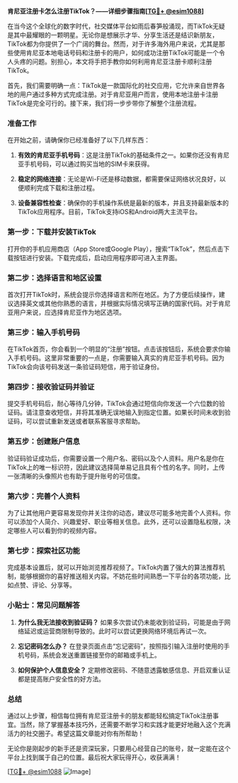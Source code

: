 **肯尼亚注册卡怎么注册TikTok？——详细步骤指南[[TG💪+ @esim1088](https://t.me/s/esim1088)]**

在当今这个全球化的数字时代，社交媒体平台如雨后春笋般涌现，而TikTok无疑是其中最耀眼的一颗明星。无论你是想展示才华、分享生活还是结识新朋友，TikTok都为你提供了一个广阔的舞台。然而，对于许多海外用户来说，尤其是那些使用肯尼亚本地电话号码和注册卡的用户，如何成功注册TikTok可能是一个令人头疼的问题。别担心，本文将手把手教你如何利用肯尼亚注册卡顺利注册TikTok。

首先，我们需要明确一点：TikTok是一款国际化的社交应用，它允许来自世界各地的用户通过多种方式完成注册。对于肯尼亚用户而言，使用本地注册卡注册TikTok是完全可行的。接下来，我们将一步步带你了解整个注册流程。

### 准备工作

在开始之前，请确保你已经准备好了以下几样东西：

1. **有效的肯尼亚手机号码**：这是注册TikTok的基础条件之一。如果你还没有肯尼亚手机号码，可以通过购买当地的SIM卡来获得。
   
2. **稳定的网络连接**：无论是Wi-Fi还是移动数据，都需要保证网络状况良好，以便顺利完成下载和注册过程。

3. **设备兼容性检查**：确保你的手机操作系统是最新的版本，并且支持最新版本的TikTok应用程序。目前，TikTok支持iOS和Android两大主流平台。

### 第一步：下载并安装TikTok

打开你的手机应用商店（App Store或Google Play），搜索“TikTok”，然后点击下载按钮进行安装。下载完成后，启动应用程序即可进入主界面。

### 第二步：选择语言和地区设置

首次打开TikTok时，系统会提示你选择语言和所在地区。为了方便后续操作，建议选择英文或其他你熟悉的语言，并根据实际情况填写正确的国家代码。对于肯尼亚用户来说，应选择肯尼亚作为地区选项。

### 第三步：输入手机号码

在TikTok首页，你会看到一个明显的“注册”按钮。点击该按钮后，系统会要求你输入手机号码。这里非常重要的一点是，你需要输入真实的肯尼亚手机号码。因为TikTok会向该号码发送一条验证码短信，用于验证身份。

### 第四步：接收验证码并验证

提交手机号码后，耐心等待几分钟，TikTok会通过短信向你发送一个六位数的验证码。请注意查收短信，并将其准确无误地输入到指定位置。如果长时间未收到验证码，可以尝试重新发送或者联系客服寻求帮助。

### 第五步：创建账户信息

验证码验证成功后，你需要设置一个用户名、密码以及个人资料。用户名是你在TikTok上的唯一标识符，因此建议选择简单易记且具有个性的名字。同时，上传一张清晰的头像照片也有助于提升账号的可信度。

### 第六步：完善个人资料

为了让其他用户更容易发现你并关注你的动态，建议尽可能多地完善个人资料。你可以添加个人简介、兴趣爱好、职业等相关信息。此外，还可以设置隐私权限，决定哪些人可以看到你的视频内容。

### 第七步：探索社区功能

完成基本设置后，就可以开始浏览推荐视频了。TikTok内置了强大的算法推荐机制，能够根据你的喜好推送相关内容。不妨花些时间熟悉一下平台的各项功能，比如点赞、评论、分享等。

### 小贴士：常见问题解答

1. **为什么我无法接收到验证码？**
   如果多次尝试仍未能收到验证码，可能是由于网络延迟或运营商限制导致的。此时可以尝试更换网络环境后再试一次。

2. **忘记密码怎么办？**
   在登录页面点击“忘记密码”，按照指引输入注册时使用的手机号码，系统会发送重置链接至你的邮箱或手机上。

3. **如何保护个人信息安全？**
   定期修改密码、不随意透露敏感信息、开启双重认证都是提高账户安全性的好方法。

### 总结

通过以上步骤，相信每位拥有肯尼亚注册卡的朋友都能轻松搞定TikTok注册事宜。当然，除了掌握基本技巧外，还需要不断学习和实践才能更好地融入这个充满活力的社交圈子。希望这篇文章能对你有所帮助！

无论你是刚起步的新手还是资深玩家，只要用心经营自己的账号，就一定能在这个平台上找到属于自己的位置。最后祝大家玩得开心，收获满满！

[[TG💪+ @esim1088](https://t.me/s/esim1088) ![Image](https://i.postimg.cc/4NQfJmqS/Snipaste-2025-05-13-00-14-12.png)]